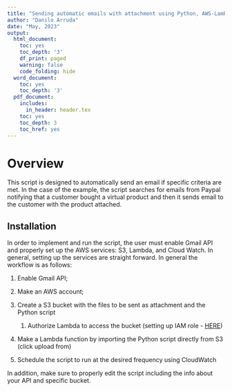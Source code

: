 ```yaml
---
title: "Sending automatic emails with attachment using Python, AWS-Lambda and S3"
author: "Danilo Arruda"
date: "May, 2023"
output:
  html_document:
    toc: yes
    toc_depth: '3'
    df_print: paged
    warning: false
    code_folding: hide
  word_document:
    toc: yes
    toc_depth: '3'
  pdf_document:
    includes:
      in_header: header.tex
    toc: yes
    toc_depth: 3
    toc_href: yes
---
```


# Overview

This script is designed to automatically send an email if specific criteria are met. In the case of the example, the script searches for emails from Paypal notifying that a customer bought a virtual product and then it sends email to the customer with the product attached.

## Installation

In order to implement and run the script, the user must enable Gmail API and properly set up the AWS services: S3, Lambda, and Cloud Watch. In general, setting up the services are straight forward. In general the workflow is as follows:

1.  Enable Gmail API;

2.  Make an AWS account;

3.  Create a S3 bucket with the files to be sent as attachment and the Python script

    1.  Authorize Lambda to access the bucket (setting up IAM role - [HERE](https://repost.aws/knowledge-center/lambda-execution-role-s3-bucket))

4.  Make a Lambda function by importing the Python script directly from S3 (click upload from)

5.  Schedule the script to run at the desired frequency using CloudWatch

In addition, make sure to properly edit the script including the info about your API and specific bucket.
